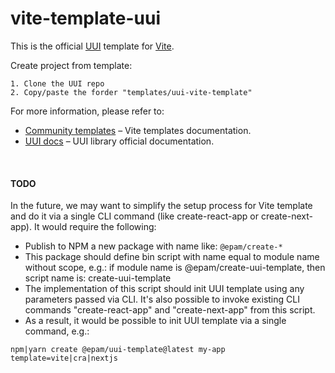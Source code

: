 # vite-template-uui

This is the official [UUI](https://uui.epam.com/) template for [Vite](https://vitejs.dev).

Create project from template:
```
1. Clone the UUI repo
2. Copy/paste the forder "templates/uui-vite-template"
```

For more information, please refer to:
- [Community templates](https://vitejs.dev/guide/#community-templates) – Vite templates documentation.
- [UUI docs](https://uui.epam.com/) – UUI library official documentation.

<br/>

#### TODO
In the future, we may want to simplify the setup process for Vite template and do it via a single CLI command (like create-react-app or create-next-app).
It would require the following:
- Publish to NPM a new package with name like: ```@epam/create-*```
- This package should define bin script with name equal to module name without scope, e.g.: if module name is @epam/create-uui-template, then script name is: create-uui-template
- The implementation of this script should init UUI template using any parameters passed via CLI. It's also possible to invoke existing CLI commands "create-react-app" and "create-next-app" from this script. 
- As a result, it would be possible to init UUI template via a single command, e.g.: 
```
npm|yarn create @epam/uui-template@latest my-app template=vite|cra|nextjs 
```
